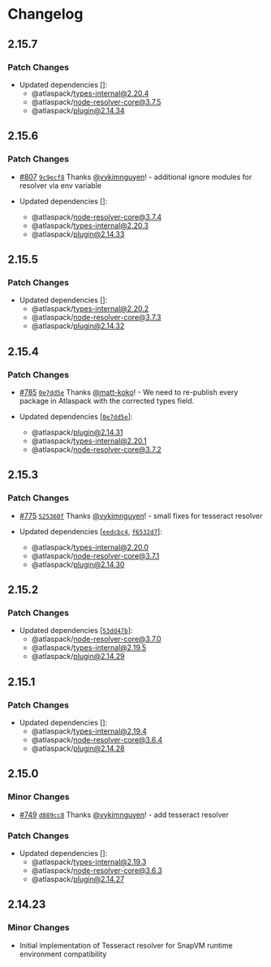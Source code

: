 # Changelog

## 2.15.7

### Patch Changes

- Updated dependencies []:
  - @atlaspack/types-internal@2.20.4
  - @atlaspack/node-resolver-core@3.7.5
  - @atlaspack/plugin@2.14.34

## 2.15.6

### Patch Changes

- [#807](https://github.com/atlassian-labs/atlaspack/pull/807) [`9c9ecf8`](https://github.com/atlassian-labs/atlaspack/commit/9c9ecf87299b1d66388ec59c2bfc11a19362cd7d) Thanks [@vykimnguyen](https://github.com/vykimnguyen)! - additional ignore modules for resolver via env variable

- Updated dependencies []:
  - @atlaspack/node-resolver-core@3.7.4
  - @atlaspack/types-internal@2.20.3
  - @atlaspack/plugin@2.14.33

## 2.15.5

### Patch Changes

- Updated dependencies []:
  - @atlaspack/types-internal@2.20.2
  - @atlaspack/node-resolver-core@3.7.3
  - @atlaspack/plugin@2.14.32

## 2.15.4

### Patch Changes

- [#785](https://github.com/atlassian-labs/atlaspack/pull/785) [`0e7dd5e`](https://github.com/atlassian-labs/atlaspack/commit/0e7dd5ec6fbe05aa9e0bb5775a9d0975f206a922) Thanks [@matt-koko](https://github.com/matt-koko)! - We need to re-publish every package in Atlaspack with the corrected types field.

- Updated dependencies [[`0e7dd5e`](https://github.com/atlassian-labs/atlaspack/commit/0e7dd5ec6fbe05aa9e0bb5775a9d0975f206a922)]:
  - @atlaspack/plugin@2.14.31
  - @atlaspack/types-internal@2.20.1
  - @atlaspack/node-resolver-core@3.7.2

## 2.15.3

### Patch Changes

- [#775](https://github.com/atlassian-labs/atlaspack/pull/775) [`525360f`](https://github.com/atlassian-labs/atlaspack/commit/525360fb683b01e6d46f10d67cb6225e193e4251) Thanks [@vykimnguyen](https://github.com/vykimnguyen)! - small fixes for tesseract resolver

- Updated dependencies [[`eedcbc4`](https://github.com/atlassian-labs/atlaspack/commit/eedcbc408fc1e86a2a8e25f1a41c57146d8529e1), [`f6532d7`](https://github.com/atlassian-labs/atlaspack/commit/f6532d7a4f7f007bd4e5e36af04dd466f0b9f572)]:
  - @atlaspack/types-internal@2.20.0
  - @atlaspack/node-resolver-core@3.7.1
  - @atlaspack/plugin@2.14.30

## 2.15.2

### Patch Changes

- Updated dependencies [[`53dd47b`](https://github.com/atlassian-labs/atlaspack/commit/53dd47bd6d23cd47f87297347f03a609ab38a03d)]:
  - @atlaspack/node-resolver-core@3.7.0
  - @atlaspack/types-internal@2.19.5
  - @atlaspack/plugin@2.14.29

## 2.15.1

### Patch Changes

- Updated dependencies []:
  - @atlaspack/types-internal@2.19.4
  - @atlaspack/node-resolver-core@3.6.4
  - @atlaspack/plugin@2.14.28

## 2.15.0

### Minor Changes

- [#749](https://github.com/atlassian-labs/atlaspack/pull/749) [`d889cc8`](https://github.com/atlassian-labs/atlaspack/commit/d889cc88affd1d47a39183ce1c6e3f00bcd30204) Thanks [@vykimnguyen](https://github.com/vykimnguyen)! - add tesseract resolver

### Patch Changes

- Updated dependencies []:
  - @atlaspack/types-internal@2.19.3
  - @atlaspack/node-resolver-core@3.6.3
  - @atlaspack/plugin@2.14.27

## 2.14.23

### Minor Changes

- Initial implementation of Tesseract resolver for SnapVM runtime environment compatibility
